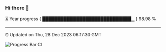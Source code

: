 ### Hi there 👋

⏳ Year progress { █████████████████████████████▁ } 98.98 %

---

⏰ Updated on Thu, 28 Dec 2023 06:17:30 GMT

![Progress Bar CI](https://github.com/liununu/liununu/workflows/Progress%20Bar%20CI/badge.svg)
